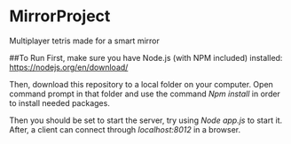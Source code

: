 # MirrorProject
Multiplayer tetris made for a smart mirror

##To Run
First, make sure you have Node.js (with NPM included) installed: https://nodejs.org/en/download/

Then, download this repository to a local folder on your computer.
Open command prompt in that folder and use the command *Npm install* in order to install needed packages.

Then you should be set to start the server, try using *Node app.js* to start it. After, a client can connect through *localhost:8012* in a browser.